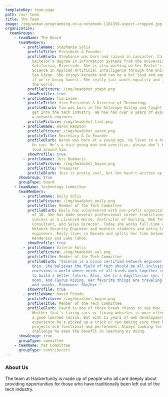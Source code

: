 ```yaml
---
templateKey: team-page
path: /our-team
title: The Team
image: /img/woman-programming-on-a-notebook-1181359-aspect-cropped.jpg
organization:
  teamGroups:
    - teamName: The Board
      teamMembers:
        - profileName: Stephanie Solis
          profileTitle: President & Founder
          profileBlurb: Stephanie was born and raised in Lancaster, California and has a
            bachelor’s degree in Information Systems from the University of
            California, Riverside. She is also working on her Master's of
            Science in Applied Artificial Intelligence through the University fo
            San Diego. She enjoys karaoke and can be a bit loud and aggressive
            if we're being honest. She really just wants equality and justice in
            the world.
          profilePicture: /img/headshot_steph.png
          showProfile: true
        - profileName: Tim Losee
          profileTitle: Vice President & Director of Technology
          profileBlurb: Tim was born in the Antelope Valley and fought tooth and nail to
            get into the tech industry. He now has over 9 years of experience as
            a network engineer.
          profilePicture: /img/headshot_timl.png
        - profileName: Aaron Hampton
          profilePicture: /img/headshot_aaron.png
          profileTitle: Secretary & Co-Founder
          profileBlurb: Aaron was born at a young age. He lives in a house and works when
            he can. He’s a nice young man and sensitive, please don’t be too
            loud around him.
          showProfile: true
        - profileName: Jess Bumbaris
          profilePicture: /img/headshot_boyan.png
          profileTitle: Treasurer
          profileBlurb: Jess is pretty cool, but she hasn't written up her bio yet.
      showGroup: true
      groupType: board
    - teamName: Technology Committee
      teamMembers:
        - profileName: Emily Solis
          profilePicture: /img/headshot_emily.png
          profileTitle: Member of the Tech Committee
          profileBlurb: Emily has volunteered with non-profit organizations since the age
            of 18. She has made several professional career transitions, finding
            success as a Licensed Nurse, Instructor of Nursing, Web Technology
            Consultant, and Sales Director. Today she works full-time as a
            Network Security Engineer and mentors students and entry-level
            engineers. Emily lives in Nevada and splits her time between
            Henderson and Lake Tahoe.
          showProfile: true
        - profileName: Valerie Solis
          profilePicture: /img/headshot_val.png
          profileTitle: Member of the Tech Committee
          profileBlurb: "Valerie is a Cisco certified network engineer based in Columbus,
            Ohio. She believes the field of tech should be all inclusive and
            envisions a world where nerds of all kinds work together in harmony
            to build a better future. Also, she is a Sagittarius sun, Scorpio
            moon, and Taurus Rising. Her favorite things are traveling, Netflix,
            and snacks. Pronouns: She/her."
          showProfile: true
        - profileName: David Pineda
          profilePicture: /img/headshot_boyan.png
          profileTitle: Member of the Tech Committee
          profileBlurb: David is one of those break things to see how it works kinda guys.
            Whether that's fixing cars or fixing websites is more often than not
            a good learned lesson. But with 11 years of web development
            experience he's picked up a trick or two making sure that his
            projects are functional and performant. Always looking for a good
            challenge he sees the benefit in learning by doing.
      showGroup: true
      groupType: committee
    - teamName: Pet Committee
      groupType: contributors
---
```

### About Us

The team at Hackertunity is made up of people who all care deeply about providing opportunities for those who have traditionally been left out of the tech industry.